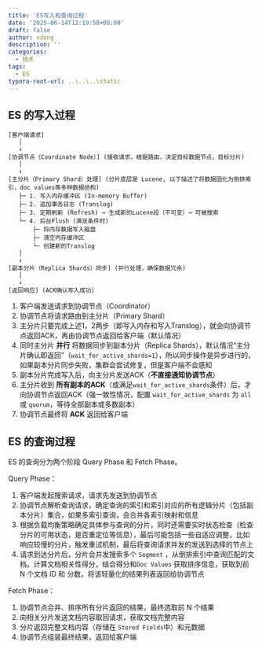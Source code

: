```yaml
---
title: 'ES写入和查询过程'
date: '2025-06-14T12:19:58+08:00'
draft: false
author: vdong
description: ''
categories:
  - 技术
tags:
  - ES
typora-root-url: ..\..\..\static
---
```


## ES 的写入过程

```text
[客户端请求]
   │
   ↓
[协调节点（Coordinate Node）] (接收请求，根据路由，决定目标数据节点，目标分片)
   │
   ↓
[主分片（Primary Shard）处理] (分片底层是 Lucene, 以下描述了将数据固化为倒排索引，doc values等多种数据结构)
   ├─ 1. 写入内存缓冲区 (In-memory Buffer)
   ├─ 2. 追加事务日志 (Translog)
   ├─ 3. 定期刷新 (Refresh) → 生成新的Lucene段（不可变）→ 可被搜索
   └─ 4. 后台Flush (满足条件时)
       ├─ 将内存数据写入磁盘
       ├─ 清空内存缓冲区
       └─ 创建新的Translog
   │
   ↓
[副本分片（Replica Shards）同步] (并行处理，确保数据冗余)
   │
   ↓
[返回响应] (ACK确认写入成功)
```
1. 客户端发送请求到协调节点（Coordinator）
2. 协调节点将请求路由到主分片（Primary Shard）
3. 主分片只要完成上述1，2两步（即写入内存和写入Translog），就会向协调节点返回ACK，再由协调节点返回给客户端（默认情况）
4. 同时主分片 **并行** 将数据同步到副本分片（Replica Shards），默认情况“主分片确认即返回”（`wait_for_active_shards=1`），所以同步操作是异步进行的，如果副本分片同步失败，集群会尝试修复，但是客户端不会感知
5. 副本分片完成写入后，向主分片发送ACK（**不直接通知协调节点**）
6. 主分片收到 **所有副本的ACK**（或满足`wait_for_active_shards`条件）后，才向协调节点返回ACK（强一致性情况，配置 `wait_for_active_shards` 为 `all` 或 `quorum`，等待全部副本或多数副本）
7. 协调节点最终将 **ACK** 返回给客户端

## ES 的查询过程

ES 的查询分为两个阶段 Query Phase 和 Fetch Phase。

Query Phase：

1. 客户端发起搜索请求，请求先发送到协调节点
2. 协调节点解析查询请求，确定查询的索引和索引对应的所有逻辑分片（包括副本分片）集合，如果多索引查询，会合并各索引映射和信息
3. 根据负载均衡策略确定具体参与查询的分片，同时还需要实时状态检查（检查分片的可用状态，是否重定位等信息），最后可能包括一些自适应调整，比如响应较慢的分片，触发重试机制，最后将查询请求并发的发送到选择的节点上
4. 请求到达分片后，分片会并发搜索多个 `Segment` ，从倒排索引中查询匹配的文档，计算文档相关性得分，结合得分和`Doc Values` 获取排序信息，获取到前 N 个文档 ID 和 分数，将该轻量化的结果列表返回给协调节点

Fetch Phase：

1. 协调节点合并、排序所有分片返回的结果，最终选取前 N 个结果
2. 向相关分片发送文档内容取回请求，获取文档完整内容
3. 分片返回完整文档内容（存储在 `Stored Fields`中）和元数据
4. 协调节点组装最终结果，返回给客户端